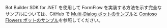 Bot Builder SDK for .NET を使用して FormFlow を実装する方法を示す完全なサンプルについては、GitHub で <a href="https://aka.ms/v3-cs-core-multiDialogs" target="_blank">Multi-Dialog ボットのサンプル</a>と <a href="https://aka.ms/v3-cs-demo-contosoFlowers" target="_blank">Contoso Flowers ボットのサンプル</a>を参照してください。

